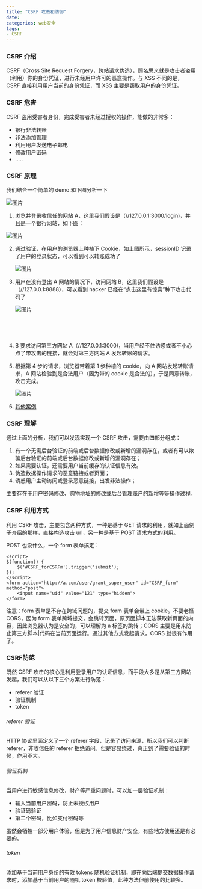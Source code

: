 ```yaml
---
title: "CSRF 攻击和防御"
date: 
categories: web安全
tags: 
- CSRF
---
```


### CSRF 介绍

CSRF（Cross Site Request Forgery，跨站请求伪造），顾名思义就是攻击者盗用（利用）你的身份凭证，进行未经用户许可的恶意操作。与 XSS 不同的是，CSRF 直接利用用户当前的身份凭证，而 XSS 主要是窃取用户的身份凭证。

<!-- more -->

### CSRF 危害

CSRF 盗用受害者身份，完成受害者未经过授权的操作，能做的非常多：

* 银行非法转账
* 非法添加管理
* 利用用户发送电子邮电
* 修改用户密码
* …..

### CSRF 原理

我们结合一个简单的 demo 和下图分析一下

![图片](https://ws2.sinaimg.cn/large/006tKfTcly1fnrs4cfe12j30t80ghjvw.jpg)

1. 浏览并登录收信任的网站 A，这里我们假设是（//127.0.0.1:3000/login)，并且是一个银行网站，如下图：

![图片](https://ws3.sinaimg.cn/large/006tKfTcly1fnrsm4b2wxj31fk0qu42m.jpg)

2. 通过验证，在用户的浏览器上种植下 Cookie，如上图所示，sessionID 记录了用户的登录状态，可以看到可以转账成功了

   ![图片](https://ws3.sinaimg.cn/large/006tKfTcly1fnrsr3c1awj31go0bcju3.jpg)

3. 用户在没有登出 A 网站的情况下，访问网站 B，这里我们假设是（//127.0.0.1:8888），可以看到 hacker 已经在“点击这里有惊喜”种下攻击代码了

   ![图片](https://ws1.sinaimg.cn/large/006tNc79ly1fnrtakdu9lj31b807qmzm.jpg)

   ​

   ​

4. B 要求访问第三方网站 A（//127.0.0.1:3000)，当用户经不住诱惑或者不小心点了带攻击的链接，就会对第三方网站 A 发起转账的请求。

5. 根据第 4 步的请求，浏览器带着第 1 步种植的 cookie，向 A 网站发起转账请求，A 网站检验到是合法用户（因为带的 cookie 是合法的），于是同意转账，攻击完成。

   ![图片](https://ws3.sinaimg.cn/large/006tNc79ly1fnrtbafdijj30r807qjsu.jpg)

6. [其他案例](https://cloud.tencent.com/developer/article/1004943)


### CSRF 理解

通过上面的分析，我们可以发现实现一个 CSRF 攻击，需要由四部分组成：

1. 有一个无需后台验证的前端或后台数据修改或新增的漏洞存在，或者有可以欺骗后台验证的前端或后台数据修改或新增的漏洞存在；
2. 如果需要认证，还需要用户当前缓存的认证信息有效。
3. 伪造数据操作请求的恶意链接或者页面；
4. 诱惑用户主动访问或登录恶意链接，出发非法操作；

主要存在于用户密码修改、购物地址的修改或后台管理账户的新增等等操作过程。

### CSRF 利用方式

利用 CSRF 攻击，主要包含两种方式，一种是基于 GET 请求的利用，就如上面例子介绍的那样，直接构造攻击 url，另一种是基于 POST 请求方式的利用。

POST 也没什么，一个 form 表单搞定：

```
<script>
$(function() {
    $('#CSRF_forCSRFm').trigger('submit');
});
</script>
<form action="http://a.com/user/grant_super_user" id="CSRF_form" method="post">
    <input name="uid" value="121" type="hidden">
</form>
```

注意：form 表单是不存在跨域问题的，提交 form 表单会带上 cookie。不要老怪 CORS，因为 form 表单跨域提交，会跳转页面，原页面脚本无法获取新页面的内容，因此浏览器认为是安全的，可以理解为 a 标签的跳转；CORS 主要是用来防止第三方脚本|代码在当前页面运行。通过其他方式发起请求，CORS 就很有作用了。

### CSRF防范

既然 CSRF 攻击的核心是利用登录用户的认证信息，而手段大多是从第三方网站发起，我们可以从以下三个方案进行防范：

* referer 验证
* 验证机制
* token

###### referer 验证

HTTP 协议里面定义了一个 referer 字段，记录了访问来源，所以我们可以判断 referer，非收信任的 referer 拒绝访问。但是容易绕过，真正到了需要验证的时候，作用不大。

######  验证机制

当用户进行敏感信息修改，财产等严重问题时，可以加一层验证机制：

* 输入当前用户密码，防止未授权用户
* 验证码验证
* 第二个密码，比如支付密码等

虽然会牺牲一部分用户体验，但是为了用户信息财产安全，有些地方使用还是有必要的。

###### token

添加基于当前用户身份的有效 tokens 随机验证机制，即在向后端提交数据操作请求时，添加基于当前用户的随机 token 校验值，此种方法但前使用的比较多。





